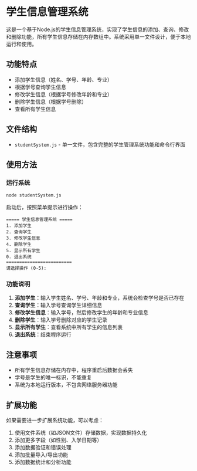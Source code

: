 # 学生信息管理系统

这是一个基于Node.js的学生信息管理系统，实现了学生信息的添加、查询、修改和删除功能，所有学生信息存储在内存数组中。系统采用单一文件设计，便于本地运行和使用。

## 功能特点

- 添加学生信息（姓名、学号、年龄、专业）
- 根据学号查询学生信息
- 修改学生信息（根据学号修改年龄和专业）
- 删除学生信息（根据学号删除）
- 查看所有学生信息

## 文件结构

- `studentSystem.js` - 单一文件，包含完整的学生管理系统功能和命令行界面

## 使用方法

### 运行系统

```bash
node studentSystem.js
```

启动后，按照菜单提示进行操作：

```
===== 学生信息管理系统 =====
1. 添加学生
2. 查询学生
3. 修改学生信息
4. 删除学生
5. 显示所有学生
0. 退出系统
=========================
请选择操作 (0-5):
```

### 功能说明

1. **添加学生**：输入学生姓名、学号、年龄和专业，系统会检查学号是否已存在
2. **查询学生**：输入学号查询学生详细信息
3. **修改学生信息**：输入学号，然后修改学生的年龄和专业信息
4. **删除学生**：输入学号删除对应的学生记录
5. **显示所有学生**：查看系统中所有学生的信息列表
6. **退出系统**：结束程序运行

## 注意事项

- 所有学生信息存储在内存中，程序重启后数据会丢失
- 学号是学生的唯一标识，不能重复
- 系统为本地运行版本，不包含网络服务器功能

## 扩展功能

如果需要进一步扩展系统功能，可以考虑：

1. 使用文件系统（如JSON文件）存储数据，实现数据持久化
2. 添加更多字段（如性别、入学日期等）
3. 添加数据验证和错误处理
4. 添加批量导入/导出功能
5. 添加数据统计和分析功能